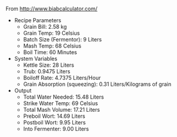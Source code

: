 From http://www.biabcalculator.com/

* Recipe Parameters
    * Grain Bill: 2.58 kg
    * Grain Temp: 19 Celsius
    * Batch Size (Fermentor): 9 Liters
    * Mash Temp: 68 Celsius
    * Boil Time: 60 Minutes
* System Variables
    * Kettle Size: 28 Liters
    * Trub: 0.9475 Liters
    * Boiloff Rate: 4.7375 Liters/Hour
    * Grain Absorption (squeezing): 0.31 Liters/Kilograms of grain
* Output
    * Total Water Needed: 15.48 Liters
    * Strike Water Temp: 69 Celsius
    * Total Mash Volume: 17.21 Liters
    * Preboil Wort: 14.69 Liters
    * Postboil Wort: 9.95 Liters
    * Into Fermenter: 9.00 Liters

